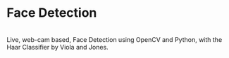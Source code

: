 # Face Detection
</br>
Live, web-cam based, Face Detection using OpenCV and Python, with the Haar Classifier by Viola and Jones.
